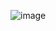![image](https://github.com/izaiasmorais/nxpedidos/assets/53953937/fd1347be-690d-4256-954b-1809ba821e81)
